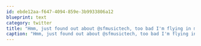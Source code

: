 ```yaml
---
id: ebde12aa-f647-4094-859e-3b9933806a12
blueprint: text
category: twitter
title: "Hmm, just found out about @sfmusictech, too bad I'm flying in mid-day"
caption: "Hmm, just found out about @sfmusictech, too bad I'm flying in mid-day"
---
```

